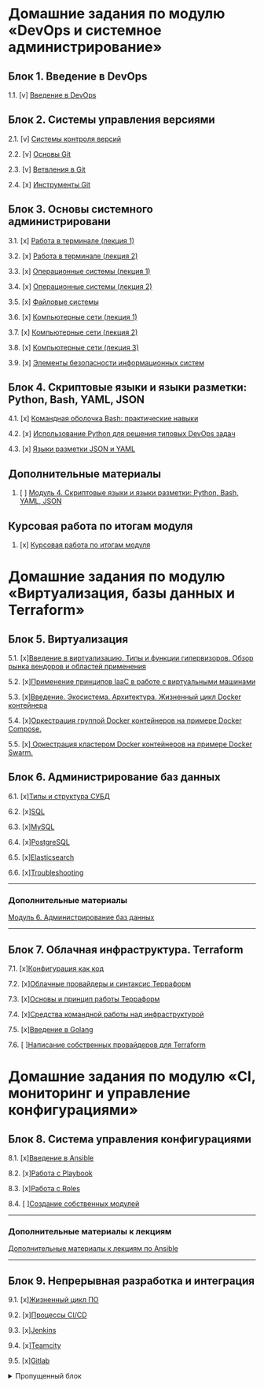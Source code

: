 # Домашние задания по модулю «DevOps и системное администрирование»

## Блок 1. Введение в DevOps

1.1. [v] [Введение в DevOps](./homeworks/1/README.md)

## Блок 2. Системы управления версиями

2.1. [v] [Системы контроля версий](./homeworks/2.1/README.md)

2.2. [v] [Основы Git](./homeworks/2.2/README.md)

2.3. [v] [Ветвления в Git](./homeworks/2.3/README.md)

2.4. [x] [Инструменты Git](./homeworks/2.4/README.md)

## Блок 3. Основы системного администрировани

3.1. [x] [Работа в терминале (лекция 1)](./homeworks/3.1/README.md)

3.2. [x] [Работа в терминале (лекция 2)](./homeworks/3.2/README.md)

3.3. [х] [Операционные системы (лекция 1)](./homeworks/3.3/README.md)

3.4. [x] [Операционные системы (лекция 2)](./homeworks/3.4/README.md)

3.5. [x] [Файловые системы](./homeworks/3.5/README.md)

3.6. [x] [Компьютерные сети (лекция 1)](./homeworks/3.6/README.md)

3.7. [x] [Компьютерные сети (лекция 2)](./homeworks/3.7/README.md)

3.8. [x] [Компьютерные сети (лекция 3)](./homeworks/3.8/README.md)

3.9. [х] [Элементы безопасности информационных систем](./homeworks/3.9/README.md)

## Блок 4. Скриптовые языки и языки разметки: Python, Bash, YAML, JSON

4.1. [x] [Командная оболочка Bash: практические навыки](./homeworks/4.1/README.md)

4.2. [x] [Использование Python для решения типовых DevOps задач](./homeworks/4.2/README.md)

4.3. [x] [Языки разметки JSON и YAML](./homeworks/4.3/README.md)

## Дополнительные материалы

1. [ ] [Модуль 4. Скриптовые языки и языки разметки: Python, Bash, YAML, JSON](https://github.com/netology-code/sysadm-homeworks/tree/master/04-script-03-yaml/additional-info)

## Курсовая работа по итогам модуля
1. [x] [Курсовая работа по итогам модуля](./homeworks/kurs/README.md)



# Домашние задания по модулю «Виртуализация, базы данных и Terraform»

## Блок 5. Виртуализация

5.1. [x][Введение в виртуализацию. Типы и функции гипервизоров. Обзор рынка вендоров и областей применения](./homeworks/5.1/README.md)

5.2. [x][Применение принципов IaaC в работе с виртуальными машинами](./homeworks/5.2/README.md)

5.3. [x][Введение. Экосистема. Архитектура. Жизненный цикл Docker контейнера](./homeworks/5.3/README.md)

5.4. [x][Оркестрация группой Docker контейнеров на примере Docker Compose.](./homeworks/5.4/README.md)

5.5. [x][ Оркестрация кластером Docker контейнеров на примере Docker Swarm.](./homeworks/5.5/README.md)

## Блок 6. Администрирование баз данных

6.1. [x][Типы и структура СУБД](./homeworks/6.1/README.md)

6.2. [x][SQL](./homeworks/6.2/README.md)

6.3. [x][MySQL](./homeworks/6.3/README.md)

6.4. [x][PostgreSQL](./homeworks/6.4/README.md)

6.5. [x][Elasticsearch](./homeworks/6.5/README.md)

6.6. [x][Troubleshooting](./homeworks/6.6/README.md)

---
### Дополнительные материалы

[Модуль 6. Администрирование баз данных](https://github.com/netology-code/virt-homeworks/tree/master/additional)

---

## Блок 7. Облачная инфраструктура. Terraform

7.1. [x][Конфигурация как код](./homeworks/7.1/README.md) 

7.2. [x][Облачные провайдеры и синтаксис Терраформ](./homeworks/7.2/README.md)

7.3. [x][Основы и принцип работы Терраформ](./homeworks/7.3/README.md)

7.4. [x][Средства командной работы над инфраструктурой](./homeworks/7.4/README.md)

7.5. [x][Введение в Golang](./homeworks/7.5/README.md)

7.6. [ ][Написание собственных провайдеров для Terraform](./homeworks/7.6/README.md)


# Домашние задания по модулю «CI, мониторинг и управление конфигурациями»


## Блок 8. Система управления конфигурациями

8.1. [x][Введение в Ansible](./homeworks/8.1/README.md)

8.2. [x][Работа с Playbook](./homeworks/8.2/README.md)

8.3. [x][Работа с Roles](./homeworks/8.3/README.md)

8.4. [ ][Создание собственных модулей](./homeworks/8.4/README.md)

---
### Дополнительные материалы к лекциям

[Дополнительные материалы к лекциям по Ansible](https://github.com/netology-code/mnt-homeworks/tree/master/08-ansible-additional)

---


## Блок 9. Непрерывная разработка и интеграция

9.1. [x][Жизненный цикл ПО](./homeworks/9.1/README.md)

9.2. [x][Процессы CI/CD](./homeworks/9.2/README.md)

9.3. [x][Jenkins](./homeworks/9.3/README.md)

9.4. [x][Teamcity](./homeworks/9.4/README.md)

9.5. [x][Gitlab](./homeworks/9.5/README.md)



<details>
<summary> Пропущенный блок </summary>
  
## Блок 10. Системы мониторинга
  
10.1. [ ][Зачем и что нужно мониторить](./homeworks/10.1/README.md)

10.2. [ ][Системы для мониторинга](./homeworks/10.2/README.md)

10.3. [ ][Средство визуализации Grafana](./homeworks/10.3/README.md)

10.4. [ ][Система сбора логов ELK](./homeworks/10.4/README.md)

10.5. [ ][Система-перехватчик ошибок Sentry](./homeworks/10.5/README.md)

10.6. [ ] [Инцидент-менеджмент](./homeworks/10.6/README.md)
</details>

